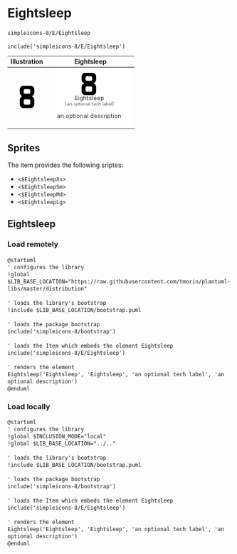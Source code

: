 # Eightsleep


```text
simpleicons-8/E/Eightsleep
```

```text
include('simpleicons-8/E/Eightsleep')
```



| Illustration | Eightsleep |
| :---: | :---: |
| ![illustration for Illustration](../../simpleicons-8/E/Eightsleep.png) | ![illustration for Eightsleep](../../simpleicons-8/E/Eightsleep.Local.png) |



## Sprites
The item provides the following sriptes:

- `<$EightsleepXs>`
- `<$EightsleepSm>`
- `<$EightsleepMd>`
- `<$EightsleepLg>`





## Eightsleep

### Load remotely
```plantuml
@startuml
' configures the library
!global $LIB_BASE_LOCATION="https://raw.githubusercontent.com/tmorin/plantuml-libs/master/distribution"

' loads the library's bootstrap
!include $LIB_BASE_LOCATION/bootstrap.puml

' loads the package bootstrap
include('simpleicons-8/bootstrap')

' loads the Item which embeds the element Eightsleep
include('simpleicons-8/E/Eightsleep')

' renders the element
Eightsleep('Eightsleep', 'Eightsleep', 'an optional tech label', 'an optional description')
@enduml
```

### Load locally
```plantuml
@startuml
' configures the library
!global $INCLUSION_MODE="local"
!global $LIB_BASE_LOCATION="../.."

' loads the library's bootstrap
!include $LIB_BASE_LOCATION/bootstrap.puml

' loads the package bootstrap
include('simpleicons-8/bootstrap')

' loads the Item which embeds the element Eightsleep
include('simpleicons-8/E/Eightsleep')

' renders the element
Eightsleep('Eightsleep', 'Eightsleep', 'an optional tech label', 'an optional description')
@enduml
```

